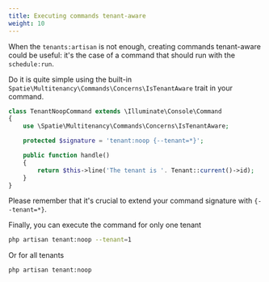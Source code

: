 ```yaml
---
title: Executing commands tenant-aware
weight: 10
---
```


When the `tenants:artisan` is not enough, creating commands tenant-aware could be useful: it's the case of a command that should run with the `schedule:run`.
 
Do it is quite simple using the built-in `Spatie\Multitenancy\Commands\Concerns\IsTenantAware` trait in your command.

```php
class TenantNoopCommand extends \Illuminate\Console\Command
{
    use \Spatie\Multitenancy\Commands\Concerns\IsTenantAware;

    protected $signature = 'tenant:noop {--tenant=*}';

    public function handle()
    {
        return $this->line('The tenant is '. Tenant::current()->id);
    }
}
```

Please remember that it's crucial to extend your command signature with `{--tenant=*}`.

Finally, you can execute the command for only one tenant
```bash
php artisan tenant:noop --tenant=1
```

Or for all tenants
```bash
php artisan tenant:noop
```
